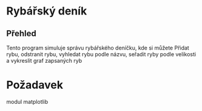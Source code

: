 # Rybářský deník

## Přehled
Tento program simuluje správu rybářského deníčku, kde si můžete Přidat rybu, odstranit rybu, vyhledat rybu podle názvu, seřadit ryby podle velikosti a vykreslit graf zapsaných ryb

# Požadavek
modul matplotlib
